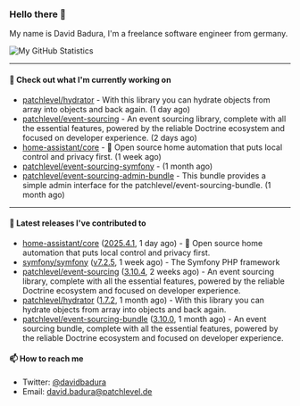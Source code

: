 ### Hello there 👋

My name is David Badura, I'm a freelance software engineer from germany.

![My GitHub Statistics](https://github-readme-stats.vercel.app/api?username=DavidBadura&show_icons=true&count_private=true&hide_title=true)

---

#### 👷 Check out what I'm currently working on

- [patchlevel/hydrator](https://github.com/patchlevel/hydrator) - With this library you can hydrate objects from array into objects and back again.  (1 day ago)
- [patchlevel/event-sourcing](https://github.com/patchlevel/event-sourcing) - An event sourcing library, complete with all the essential features,  powered by the reliable Doctrine ecosystem and focused on developer experience. (2 days ago)
- [home-assistant/core](https://github.com/home-assistant/core) - :house_with_garden: Open source home automation that puts local control and privacy first. (1 week ago)
- [patchlevel/event-sourcing-symfony](https://github.com/patchlevel/event-sourcing-symfony) -  (1 month ago)
- [patchlevel/event-sourcing-admin-bundle](https://github.com/patchlevel/event-sourcing-admin-bundle) - This bundle provides a simple admin interface for the patchlevel/event-sourcing-bundle. (1 month ago)

---

#### 🔭 Latest releases I've contributed to

- [home-assistant/core](https://github.com/home-assistant/core) ([2025.4.1](https://github.com/home-assistant/core/releases/tag/2025.4.1), 1 day ago) - :house_with_garden: Open source home automation that puts local control and privacy first.
- [symfony/symfony](https://github.com/symfony/symfony) ([v7.2.5](https://github.com/symfony/symfony/releases/tag/v7.2.5), 1 week ago) - The Symfony PHP framework
- [patchlevel/event-sourcing](https://github.com/patchlevel/event-sourcing) ([3.10.4](https://github.com/patchlevel/event-sourcing/releases/tag/3.10.4), 2 weeks ago) - An event sourcing library, complete with all the essential features,  powered by the reliable Doctrine ecosystem and focused on developer experience.
- [patchlevel/hydrator](https://github.com/patchlevel/hydrator) ([1.7.2](https://github.com/patchlevel/hydrator/releases/tag/1.7.2), 1 month ago) - With this library you can hydrate objects from array into objects and back again. 
- [patchlevel/event-sourcing-bundle](https://github.com/patchlevel/event-sourcing-bundle) ([3.10.0](https://github.com/patchlevel/event-sourcing-bundle/releases/tag/3.10.0), 1 month ago) - An event sourcing bundle, complete with all the essential features, powered by the reliable Doctrine ecosystem and focused on developer experience.

#### 📫 How to reach me

- Twitter: [@davidbadura](https://twitter.com/davidbadura)
- Email: [david.badura@patchlevel.de](mailto:david.badura@patchlevel.de)